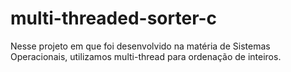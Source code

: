 # multi-threaded-sorter-c
Nesse projeto em que foi desenvolvido na matéria de Sistemas Operacionais, utilizamos multi-thread para ordenação de inteiros.
